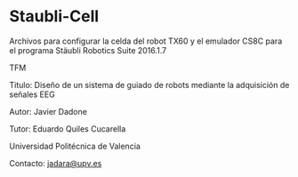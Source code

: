 # Staubli-Cell
Archivos para configurar la celda del robot TX60 y el emulador CS8C para el programa Stäubli Robotics Suite 2016.1.7


TFM 

  Titulo: Diseño de un sistema de guiado de robots mediante la adquisición de señales EEG
  
  Autor: Javier Dadone
  
  Tutor: Eduardo Quiles Cucarella

  Universidad Politécnica de Valencia

Contacto: jadara@upv.es
